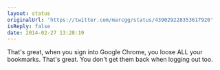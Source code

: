 ```yaml
---
layout: status
originalUrl: 'https://twitter.com/marcgg/status/439029228353617920'
isReply: false
date: 2014-02-27 13:28:19
---
```


That's great, when you sign into Google Chrome, you loose ALL your bookmarks. That's great. You don't get them back when logging out too.
